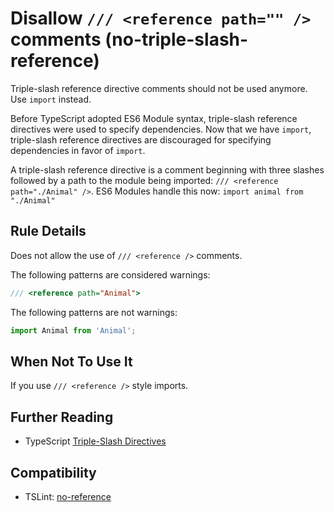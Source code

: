 # Disallow `/// <reference path="" />` comments (no-triple-slash-reference)

Triple-slash reference directive comments should not be used anymore. Use `import` instead.

Before TypeScript adopted ES6 Module syntax,
triple-slash reference directives were used to specify dependencies.
Now that we have `import`, triple-slash reference directives are discouraged for specifying dependencies
in favor of `import`.

A triple-slash reference directive is a comment beginning with three slashes followed by a path to the module being imported:
`/// <reference path="./Animal" />`.
ES6 Modules handle this now:
`import animal from "./Animal"`

## Rule Details

Does not allow the use of `/// <reference />` comments.

The following patterns are considered warnings:

```ts
/// <reference path="Animal">
```

The following patterns are not warnings:

```ts
import Animal from 'Animal';
```

## When Not To Use It

If you use `/// <reference />` style imports.

## Further Reading

- TypeScript [Triple-Slash Directives](https://www.typescriptlang.org/docs/handbook/triple-slash-directives.html)

## Compatibility

- TSLint: [no-reference](http://palantir.github.io/tslint/rules/no-reference/)

